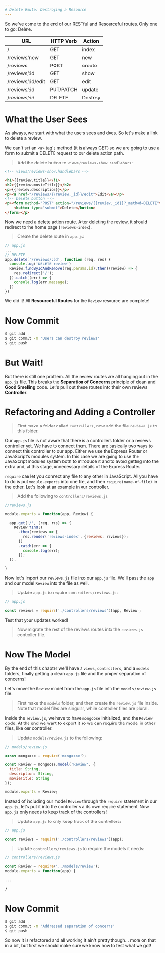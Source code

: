 ```yaml
---
# Delete Route: Destroying a Resource
---
```


So we've come to the end of our RESTful and Resourceful routes. Only one to go: Delete.

| URL              | HTTP Verb | Action  |
|------------------|-----------|---------|
| /                | GET       | index   |
| /reviews/new     | GET       | new     |
| /reviews         | POST      | create  |
| /reviews/:id     | GET       | show    |
| /reviews/:id/edit     | GET       | edit    |
| /reviews/:id     | PUT/PATCH | update  |
| /reviews/:id     | DELETE    | Destroy |

# What the User Sees

As always, we start with what the users sees and does. So let's make a link to delete a review.

We can't set an `<a>` tag's method (it is always GET) so we are going to use a form to submit a DELETE request to our delete action path.

> Add the delete button to `views/reviews-show.handlebars`:

```html
<!-- views/reviews-show.handlebars -->

<h1>{{review.title}}</h1>
<h2>{{review.movieTitle}}</h2>
<p>{{review.description}}</p>
<p><a href="/reviews/{{review._id}}/edit">Edit</a></p>
<!-- Delete button -->
<p><form method="POST" action="/reviews/{{review._id}}?_method=DELETE">
    <button type="submit">Delete</button>
</form></p>
```

Now we need a delete action route. After deleting the review, it should redirect to the home page (`reviews-index`).

> Create the delete route in `app.js`:

```js
// app.js
...
// DELETE
app.delete('/reviews/:id', function (req, res) {
  console.log("DELETE review")
  Review.findByIdAndRemove(req.params.id).then((review) => {
    res.redirect('/');
  }).catch((err) => {
    console.log(err.message);
  })
})
```

We did it! All **Resourceful Routes** for the `Review` resource are complete!

# Now Commit

```bash
$ git add .
$ git commit -m 'Users can destroy reviews'
$ git push
```

# But Wait!

But there is still one problem. All the review routes are all hanging out in the `app.js` file. This breaks the **Separation of Concerns** principle of clean and **Good Smelling** code. Let's pull out these routes into their own reviews **Controller**.

# Refactoring and Adding a Controller

> First make a folder called `controllers`, now add the file `reviews.js` to this folder.

Our `app.js` file is not aware that there is a controllers folder or a reviews controller yet. We have to connect them. There are basically two ways to connect this controller to our app. Either we use the Express Router or JavaScript's modules system. In this case we are going to use the JavaScript modules system both to introduce it and to avoid getting into the extra and, at this stage, unnecessary details of the Express Router.

`require` can let you connect any file to any other in JavaScript. All you have to do is put `module.exports` into one file, and then `require(name-of-file)` in the other. Let's look at an example in our controller.

> Add the following to `controllers/reviews.js`

```js
//reviews.js

module.exports = function(app, Review) {

  app.get('/', (req, res) => {
    Review.find()
      .then(reviews => {
        res.render('reviews-index', {reviews: reviews});
      })
      .catch(err => {
        console.log(err);
      });
  });

}
```

Now let's import our `reviews.js` file into our `app.js` file. We'll pass the `app` and our model `Review` into the file as well.

> Update `app.js` to require `controllers/reviews.js`:

```js
// app.js

const reviews = require('./controllers/reviews')(app, Review);
```

Test that your updates worked!

> Now migrate the rest of the reviews routes into the `reviews.js` controller file.

# Now The Model

By the end of this chapter we'll have a `views`, `controllers`, and a `models` folders, finally getting a clean `app.js` file and the proper separation of concerns!

Let's move the `Review` model from the `app.js` file into the `models/review.js` file.

> First make the `models` folder, and then create the `review.js` file inside. Note that model files are singular, while controller files are plural.

Inside the `review.js`, we have to have `mongoose` initialized, and the `Review` code. At the end we want to export it so we can require the model in other files, like our controller.

> Update `models/review.js` to the following:

```js
// models/review.js

const mongoose = require('mongoose');

const Review = mongoose.model('Review', {
  title: String,
  description: String,
  movieTitle: String
});

module.exports = Review;
```

Instead of including our model `Review` through the `require` statement in our `app.js`, let's put it into the controller via its own require statement. Now `app.js` only needs to keep track of the controllers!

> Update `app.js` to only keep track of the controllers:

```js
// app.js

const reviews = require('./controllers/reviews')(app);
```

> Update `controllers/reviews.js` to require the models it needs:

```js
// controllers/reviews.js

const Review = require('../models/review');
module.exports = function(app) {

...

}
```

# Now Commit

```bash
$ git add .
$ git commit -m 'Addressed separation of concerns'
$ git push
```

So now it is refactored and all working It ain't pretty though... more on that in a bit, but first we should make sure we know how to test what we got!
